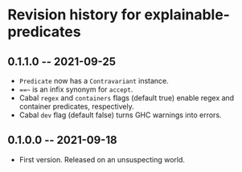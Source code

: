 # Revision history for explainable-predicates

## 0.1.1.0 -- 2021-09-25

* `Predicate` now has a `Contravariant` instance.
* `==~` is an infix synonym for `accept`.
* Cabal `regex` and `containers` flags (default true) enable regex and
  container predicates, respectively.
* Cabal `dev` flag (default false) turns GHC warnings into errors.

## 0.1.0.0 -- 2021-09-18

* First version. Released on an unsuspecting world.
